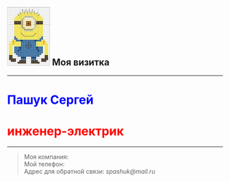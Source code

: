 ## ![Аватар](img/minion.jpg) Моя визитка  
-----------------------------------------  
# <span style="color:blue"> Пашук Сергей</span>  
# <span style="color:red"> инженер-электрик </span>  
-----------------------------------------
>Моя компания:  
>Мой телефон:  
>Адрес для обратной связи: _spashuk@mail.ru_
